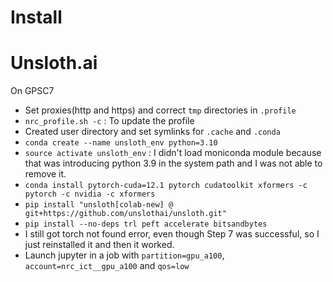 # Install
# Unsloth.ai
On GPSC7

* Set proxies(http and https) and correct `tmp` directories in `.profile`
* `nrc_profile.sh -c` : To update the profile
* Created user directory and set symlinks for `.cache` and `.conda`
* `conda create --name unsloth_env python=3.10`
* `source activate unsloth_env` : I didn't load moniconda module because that was introducing python 3.9 in the system path and I was not able to remove it.
* `conda install pytorch-cuda=12.1 pytorch cudatoolkit xformers -c pytorch -c nvidia -c xformers`
* `pip install "unsloth[colab-new] @ git+https://github.com/unslothai/unsloth.git"`
* `pip install --no-deps trl peft accelerate bitsandbytes`
* I still got torch not found error, even though Step 7 was successful, so I just reinstalled it and then it worked.
* Launch jupyter in a job with `partition=gpu_a100`, `account=nrc_ict__gpu_a100` and `qos=low`
